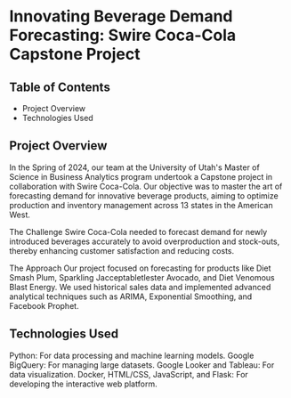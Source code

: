 # Innovating Beverage Demand Forecasting: Swire Coca-Cola Capstone Project

## **Table of Contents**
- Project Overview
- Technologies Used


## Project Overview
In the Spring of 2024, our team at the University of Utah's Master of Science in Business Analytics program undertook a Capstone project in collaboration with Swire Coca-Cola. Our objective was to master the art of forecasting demand for innovative beverage products, aiming to optimize production and inventory management across 13 states in the American West.

The Challenge
Swire Coca-Cola needed to forecast demand for newly introduced beverages accurately to avoid overproduction and stock-outs, thereby enhancing customer satisfaction and reducing costs.

The Approach
Our project focused on forecasting for products like Diet Smash Plum, Sparkling Jacceptabletlester Avocado, and Diet Venomous Blast Energy. We used historical sales data and implemented advanced analytical techniques such as ARIMA, Exponential Smoothing, and Facebook Prophet.

## Technologies Used
Python: For data processing and machine learning models.
Google BigQuery: For managing large datasets.
Google Looker and Tableau: For data visualization.
Docker, HTML/CSS, JavaScript, and Flask: For developing the interactive web platform.
